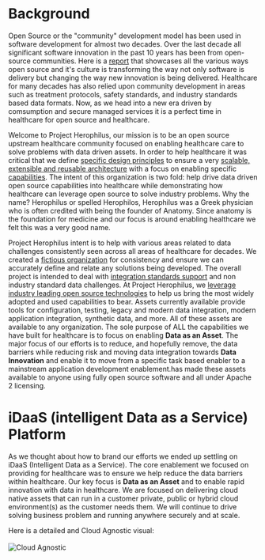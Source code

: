 # Background
Open Source or the "community" development model has been used in software development for almost two decades. Over the
last decade all significant software innovation in the past 10 years has been from open-source communities. Here is a
<a href="https://www.redhat.com/rhdc/managed-files/rh-enterprise-open-source-report-f27565-202101-en.pdf" target="_blank">report</a>
that showcases all the various ways open source and it's culture is transforming the way not only software is delivery but
changing the way new innovation is being delivered. Healthcare for many decades has also relied upon community development
in areas such as treatment protocols, safety standards, and industry standards based data formats. Now, as we head into
a new era driven by comsumption and secure managed services it is a perfect time in healthcare for open source and
healthcare.

Welcome to Project Herophilus, our mission is to be an open source upstream healthcare
community focused on enabling healthcare care to solve problems with data driven assets. In order to help healthcare it was
critical that we define [specific design principles](https://github.com/Project-Herophilus/Project-Herophilus-Assets/tree/main/Platform-Content/Design/DesignPrinciples.md) to ensure a very
[scalable, extensible and reusable architecture](Platform-Content/Design/Architecture.md) with a focus on enabling
specific [capabilities](Platform-Content/Design/Capabilities.md). The intent of this organization is two fold: help drive
data driven open source capabilities into healthcare while demonstrating how healthcare can leverage open source to
solve industry problems. Why the name? Herophilus or spelled Herophilos, Herophilus was a Greek physician who is often
credited with being the founder of Anatomy. Since anatomy is the foundation for medicine and our focus is around enabling
healthcare we felt this was a very good name.

Project Herophilus intent is to help with various areas related to data challenges consistently seen across all areas of
healthcare for decades. We created a [fictious organization](Platform-Content/General/FictitiousOrg.md) for consistency and ensure we
can accurately define and relate any solutions being developed. The overall project is intended to deal with
[integration standards support](Platform-Content/Design/IntegrationStandardsSupported.md) and non industry standard data challenges.
At Project Herophilus, we [leverage industry leading open source technologies](Platform-Content/Technical/Technologies.md)
to help us bring the most widely adopted and used capabilities to bear. Assets currently available provide tools for configuration,
testing, legacy and modern data integration, modern application integration, synthetic data, and more. All of these assets
are available to any organization. The sole purpose of ALL the capabilities we have built for healthcare
is to focus on enabling <b> Data as an Asset</b>. The major focus of our efforts is to reduce, and hopefully remove, the data barriers
while reducing risk and moving data integration towards <b>Data Innovation</b> and enable it to move from a specific task based
enabler to a mainstream application development enablement.has made these assets available to anyone using fully open
source software and all under Apache 2 licensing.

# iDaaS (intelligent Data as a Service) Platform
As we thought about how to brand our efforts we ended up settling on iDaaS (Intelligent Data as a Service). The core enablement
we focused on providing for healthcare was to ensure we help reduce the data barriers within healthcare. Our key focus is
<b> Data as an Asset</b> and to enable rapid innovation with data in healthcare. We are focused on delivering cloud native assets
that can run in a customer private, public or hybrid cloud environment(s) as the customer needs them. We will continue to
drive solving business problem and running anywhere securely and at scale.

Here is a detailed and Cloud Agnostic visual:<br/><br/>
![Cloud Agnostic](https://github.com/Project-Herophilus/Project-Herophilus-Assets/tree/main/images/iDaaS-Platform/Implementations/Implementations-Gen-CloudAgnostic.png)
